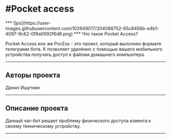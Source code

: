 <h1 aling="center">#Pocket access</h1>
***
![ps](https://user-images.githubusercontent.com/102649017/204088752-65c8456b-e4b1-4097-9c62-0f9a0092f6d8.png)
***
Что такое Pocket Access?

Pocket Access или же PocEss - это проект, который выполнен формате телеграмм бота. К позволяет удалённо с помощью вашего мобильного устройства получать доступ к файлам домашнего компьютера. 

***
## Авторы проекта 
Данил Ишуткин
***
## Описание проекта
Данный чат-бот решает проблему физического доступа клиента к своему техническому устройству. 
***


